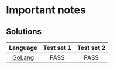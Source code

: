 # Important notes

## Solutions

|      Language      | Test set 1 | Test set 2 |
|:------------------:|:----------:|:----------:|
| [GoLang](mural.go) |    PASS    |    PASS    |